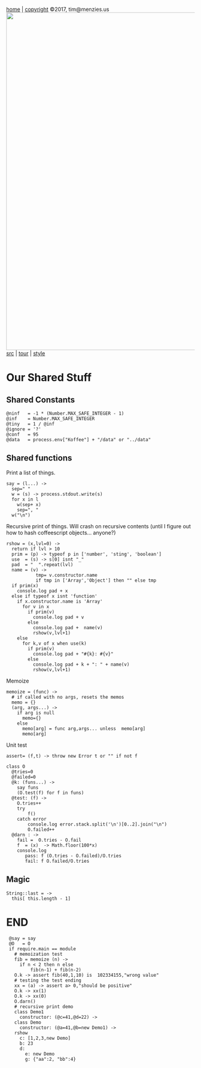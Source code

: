 [home](http://tiny.cc/koff) |
[copyright](https://github.com/koffee/script/blob/master/LICENSE.md) &copy;2017, tim&commat;menzies.us<br>
[<img width=900 src=https://raw.githubusercontent.com/koffee/script/master/img/head.jpg>](http://tiny.cc/koff)<br>
[src](https://github.com/koffee/script/tree/master/lib) |
[tour](https://github.com/koffee/script/blob/master/docs/TOUR.md) |
[style](https://github.com/koffee/script/blob/master/docs/STYLE.md) 

# Our Shared Stuff

## Shared Constants

    @ninf   = -1 * (Number.MAX_SAFE_INTEGER - 1)
    @inf    = Number.MAX_SAFE_INTEGER
    @tiny   = 1 / @inf
    @ignore = '?'
    @conf   = 95
    @data   = process.env["Koffee"] + "/data" or "../data"

## Shared functions

Print a list of things.

    say = (l...) ->
      sep=" "
      w = (s) -> process.stdout.write(s)
      for x in l
        w(sep+ x)
        sep=", "
      w("\n")

Recursive print of things. Will crash on recursive contents
(until I figure out how to hash coffeescript objects... anyone?)

    rshow = (x,lvl=0) ->
      return if lvl > 10
      prim = (p) -> typeof p in ['number', 'sting', 'boolean']
      use  = (s) -> s[0] isnt "_"
      pad  = "  ".repeat(lvl)
      name = (v) ->
               tmp= v.constructor.name
               if tmp in ['Array','Object'] then "" else tmp
      if prim(x)
        console.log pad + x
      else if typeof x isnt 'function'
        if x.constructor.name is 'Array'
          for v in x
            if prim(v)
              console.log pad + v
            else
              console.log pad +  name(v)
              rshow(v,lvl+1)
        else
          for k,v of x when use(k)
            if prim(v)
              console.log pad + "#{k}: #{v}"
            else
              console.log pad + k + ": " + name(v)
              rshow(v,lvl+1)
  
Memoize

    memoize = (func) ->
      # if called with no args, resets the memos
      memo = {}
      (arg, args...) ->
        if arg is null 
          memo={}
        else
          memo[arg] = func arg,args... unless  memo[arg]
          memo[arg]

Unit test 

    assert= (f,t) -> throw new Error t or "" if not f

    class O
      @tries=0
      @failed=0
      @k: (funs...) ->
        say funs
        (O.test(f) for f in funs)
      @test: (f) ->
        O.tries++
        try
            f()
        catch error
            console.log error.stack.split('\n')[0..2].join("\n")
            O.failed++
      @darn : ->
        fail =  O.tries - O.fail
        f  = (x)  -> Math.floor(100*x)
        console.log
           pass: f (O.tries - O.failed)/O.tries
           fail: f O.failed/O.tries

## Magic

    String::last = ->
      this[ this.length - 1]

# END

     @say = say
     @O   = O
     if require.main == module
       # memoization test
       fib = memoize (n) ->
         if n < 2 then n else
             fib(n-1) + fib(n-2)
       O.k -> assert fib(40,1,10) is  102334155,"wrong value"
       # testing the test ending
       xx = (a) -> assert a> 0,"should be positive"
       O.k -> xx(1)
       O.k -> xx(0)
       O.darn()
       # recursive print demo
       class Demo1 
         constructor: (@c=41,@d=22) ->
       class Demo 
         constructor: (@a=41,@b=new Demo1) ->
       rshow
         c: [1,2,3,new Demo]
         b: 23
         d: 
           e: new Demo
           g: {"aa":2, "bb":4}
